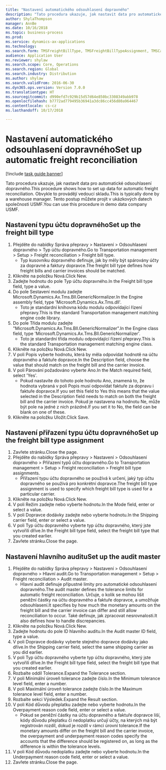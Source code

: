 ```yaml
--- 
title: "Nastavení automatického odsouhlasení dopravného"
description: "Tato procedura ukazuje, jak nastavit data pro automatické odsouhlasení dopravného."
author: ShylaThompson
manager: AnnBe
ms.date: 10/16/2018
ms.topic: business-process
ms.prod: 
ms.service: dynamics-ax-applications
ms.technology: 
ms.search.form: TMSFreightBillType, TMSFreightBillTypeAssignment, TMSCarrierCodeLookup, DefaultDashboard, TMSAuditMaster
audience: Application User
ms.reviewer: shylaw
ms.search.scope: Core, Operations
ms.search.region: Global
ms.search.industry: Distribution
ms.author: shylaw
ms.search.validFrom: 2016-06-30
ms.dyn365.ops.version: Version 7.0.0
ms.translationtype: HT
ms.sourcegitcommit: d990efd7c929b15d57d64e850bc3308349abb978
ms.openlocfilehash: b7772ad779495b36941a3dc86cc456d80a964467
ms.contentlocale: cs-cz
ms.lasthandoff: 10/17/2018

---
```

# <a name="set-up-automatic-freight-reconciliation"></a><span data-ttu-id="01aee-103">Nastavení automatického odsouhlasení dopravného</span><span class="sxs-lookup"><span data-stu-id="01aee-103">Set up automatic freight reconciliation</span></span>

[!include [task guide banner](../../includes/task-guide-banner.md)]

<span data-ttu-id="01aee-104">Tato procedura ukazuje, jak nastavit data pro automatické odsouhlasení dopravného.</span><span class="sxs-lookup"><span data-stu-id="01aee-104">This procedure shows how to set up data for automatic freight reconciliation.</span></span> <span data-ttu-id="01aee-105">Obvykle to provádějí vedoucí skladu.</span><span class="sxs-lookup"><span data-stu-id="01aee-105">This is typically done by a warehouse manager.</span></span> <span data-ttu-id="01aee-106">Tento postup můžete projít v ukázkových datech společnosti USMF.</span><span class="sxs-lookup"><span data-stu-id="01aee-106">You can use this procedure in demo data company USMF.</span></span>


## <a name="set-up-the-freight-bill-type"></a><span data-ttu-id="01aee-107">Nastavení typu účtu dopravného</span><span class="sxs-lookup"><span data-stu-id="01aee-107">Set up the freight bill type</span></span>
1. <span data-ttu-id="01aee-108">Přejděte do nabídky Správa přepravy > Nastavení > Odsouhlasení dopravného > Typ účtu dopravného.</span><span class="sxs-lookup"><span data-stu-id="01aee-108">Go to Transportation management > Setup > Freight reconciliation > Freight bill type.</span></span>
    * <span data-ttu-id="01aee-109">Typ kusovníku dopravného definuje, jak by měly být spárovány účty za dopravné a faktury dopravce.</span><span class="sxs-lookup"><span data-stu-id="01aee-109">The freight bill type defines how freight bills and carrier invoices  should be matched.</span></span>  
2. <span data-ttu-id="01aee-110">Klikněte na položku Nová.</span><span class="sxs-lookup"><span data-stu-id="01aee-110">Click New.</span></span>
3. <span data-ttu-id="01aee-111">Zadejte hodnotu do pole Typ účtu dopravného.</span><span class="sxs-lookup"><span data-stu-id="01aee-111">In the Freight bill type field, type a value.</span></span>
4. <span data-ttu-id="01aee-112">Do pole Sestavení modulu zadejte Microsoft.Dynamics.Ax.Tms.Bll.GenericNormalizer.</span><span class="sxs-lookup"><span data-stu-id="01aee-112">In the Engine assembly field, type 'Microsoft.Dynamics.Ax.Tms.dll'.</span></span>
    * <span data-ttu-id="01aee-113">Toto je standardní knihovna kódu modulu odpovídající řízení přepravy.</span><span class="sxs-lookup"><span data-stu-id="01aee-113">This is the standard Transportation management matching engine code library.</span></span>  
5. <span data-ttu-id="01aee-114">Do pole Třída modulu zadejte "Microsoft.Dynamics.Ax.Tms.Bll.GenericNormalizer".</span><span class="sxs-lookup"><span data-stu-id="01aee-114">In the Engine class field, type 'Microsoft.Dynamics.Ax.Tms.Bll.GenericNormalizer'.</span></span>
    * <span data-ttu-id="01aee-115">Toto je standardní třída modulu odpovídající řízení přepravy.</span><span class="sxs-lookup"><span data-stu-id="01aee-115">This is the standard Transportation management matching engine class.</span></span>  
6. <span data-ttu-id="01aee-116">Klikněte na položku Nová.</span><span class="sxs-lookup"><span data-stu-id="01aee-116">Click New.</span></span>
7. <span data-ttu-id="01aee-117">V poli Popis vyberte hodnotu, která by měla odpovídat hodnotě na účtu dopravného a faktuře dopravce.</span><span class="sxs-lookup"><span data-stu-id="01aee-117">In the Description field, choose the value that should match on the freight bill and the carrier invoice.</span></span>  
8. <span data-ttu-id="01aee-118">V poli Párování požadováno vyberte Ano.</span><span class="sxs-lookup"><span data-stu-id="01aee-118">In the Match required field, select 'Yes'.</span></span>
    * <span data-ttu-id="01aee-119">Pokud nastavíte do tohoto pole hodnotu Ano, znamená to, že hodnota vybraná v poli Popis musí odpovídat faktuře za dopravu i faktuře dopravce.</span><span class="sxs-lookup"><span data-stu-id="01aee-119">If you set this field to Yes this means that the value selected in the Description field needs to match on both the freight bill and the carrier invoice.</span></span> <span data-ttu-id="01aee-120">Pokud je nastavena na hodnotu Ne, může být pole na jedné z nich prázdné.</span><span class="sxs-lookup"><span data-stu-id="01aee-120">If you set it to No, the field can be blank on one of these.</span></span>  
9. <span data-ttu-id="01aee-121">Klikněte na položku Uložit.</span><span class="sxs-lookup"><span data-stu-id="01aee-121">Click Save.</span></span>

## <a name="set-up-the-freight-bill-type-assignment"></a><span data-ttu-id="01aee-122">Nastavení přiřazení typu účtu dopravného</span><span class="sxs-lookup"><span data-stu-id="01aee-122">Set up the freight bill type assignment</span></span>
1. <span data-ttu-id="01aee-123">Zavřete stránku.</span><span class="sxs-lookup"><span data-stu-id="01aee-123">Close the page.</span></span>
2. <span data-ttu-id="01aee-124">Přejděte do nabídky Správa přepravy > Nastavení > Odsouhlasení dopravného > Přiřazení typů účtu dopravného.</span><span class="sxs-lookup"><span data-stu-id="01aee-124">Go to Transportation management > Setup > Freight reconciliation > Freight bill type assignments.</span></span>
    * <span data-ttu-id="01aee-125">Přiřazení typu účtu dopravného se používá k určení, jaký typ účtu dopravného se používá pro konkrétní dopravce.</span><span class="sxs-lookup"><span data-stu-id="01aee-125">The freight bill type assignment is used to specify which freight bill type is used for a particular carrier.</span></span>   
3. <span data-ttu-id="01aee-126">Klikněte na položku Nová.</span><span class="sxs-lookup"><span data-stu-id="01aee-126">Click New.</span></span>
4. <span data-ttu-id="01aee-127">V poli Režim zadejte nebo vyberte hodnotu.</span><span class="sxs-lookup"><span data-stu-id="01aee-127">In the Mode field, enter or select a value.</span></span>
5. <span data-ttu-id="01aee-128">V poli Dopravce dodávky zadejte nebo vyberte hodnotu.</span><span class="sxs-lookup"><span data-stu-id="01aee-128">In the Shipping carrier field, enter or select a value.</span></span>
6. <span data-ttu-id="01aee-129">V poli Typ účtu dopravného vyberte typ účtu dopravného, který jste vytvořili dříve.</span><span class="sxs-lookup"><span data-stu-id="01aee-129">In the Freight bill type field, select the freight bill type that you created earlier.</span></span>
7. <span data-ttu-id="01aee-130">Zavřete stránku.</span><span class="sxs-lookup"><span data-stu-id="01aee-130">Close the page.</span></span>

## <a name="set-up-the-audit-master"></a><span data-ttu-id="01aee-131">Nastavení hlavního auditu</span><span class="sxs-lookup"><span data-stu-id="01aee-131">Set up the audit master</span></span>
1. <span data-ttu-id="01aee-132">Přejděte do nabídky Správa přepravy > Nastavení > Odsouhlasení dopravného > Hlavní audit.</span><span class="sxs-lookup"><span data-stu-id="01aee-132">Go to Transportation management > Setup > Freight reconciliation > Audit master.</span></span>
    * <span data-ttu-id="01aee-133">Hlavní audit definuje přípustné limity pro automatické odsouhlasení dopravného.</span><span class="sxs-lookup"><span data-stu-id="01aee-133">The audit master defines the tolerance limits for automatic freight reconciliation.</span></span> <span data-ttu-id="01aee-134">Určuje, o kolik se mohou lišit peněžní částky na účtu dopravného a faktuře dopravce, a umožňuje odsouhlasení.</span><span class="sxs-lookup"><span data-stu-id="01aee-134">It specifies by how much the monetary amounts on the freight bill and the carrier invoice can differ and still allow reconciliation to occur.</span></span> <span data-ttu-id="01aee-135">Také definuje, jak zpracovat nesrovnalosti.</span><span class="sxs-lookup"><span data-stu-id="01aee-135">It also defines how to handle discrepancies.</span></span>  
2. <span data-ttu-id="01aee-136">Klikněte na položku Nová.</span><span class="sxs-lookup"><span data-stu-id="01aee-136">Click New.</span></span>
3. <span data-ttu-id="01aee-137">Zadejte hodnotu do pole ID hlavního auditu.</span><span class="sxs-lookup"><span data-stu-id="01aee-137">In the Audit master ID field, type a value.</span></span>
4. <span data-ttu-id="01aee-138">V poli Dopravce dodávky vyberte stejného dopravce dodávky jako dříve.</span><span class="sxs-lookup"><span data-stu-id="01aee-138">In the Shipping carrier  field, select the same shipping carrier as you did earlier.</span></span>
5. <span data-ttu-id="01aee-139">V poli Typ účtu dopravného vyberte typ účtu dopravného, který jste vytvořili dříve.</span><span class="sxs-lookup"><span data-stu-id="01aee-139">In the Freight bill type field, select the freight bill type that you created earlier.</span></span>
6. <span data-ttu-id="01aee-140">Rozbalte oddíl Tolerance.</span><span class="sxs-lookup"><span data-stu-id="01aee-140">Expand the Tolerance section.</span></span>
7. <span data-ttu-id="01aee-141">V poli Minimální úroveň tolerance zadejte číslo.</span><span class="sxs-lookup"><span data-stu-id="01aee-141">In the Minimum tolerance level field, enter a number.</span></span>
8. <span data-ttu-id="01aee-142">V poli Maximální úroveň tolerance zadejte číslo.</span><span class="sxs-lookup"><span data-stu-id="01aee-142">In the Maximum tolerance level field, enter a number.</span></span>
9. <span data-ttu-id="01aee-143">Rozbalte sekci Výsledek.</span><span class="sxs-lookup"><span data-stu-id="01aee-143">Expand the Result section.</span></span>
10. <span data-ttu-id="01aee-144">V poli Kód důvodu přeplatku zadejte nebo vyberte hodnotu.</span><span class="sxs-lookup"><span data-stu-id="01aee-144">In the Overpayment reason code field, enter or select a value.</span></span>
    * <span data-ttu-id="01aee-145">Pokud se peněžní částky na účtu dopravného a faktuře dopravce liší, kódy důvodu přeplatku či nedoplatku určují účty, na kterých má být registrován rozdíl, dokud je rozdíl v rámci úrovní tolerance.</span><span class="sxs-lookup"><span data-stu-id="01aee-145">If the monetary amounts differ on the freight bill and the carrier invoice, the overpayment and underpayment reason codes specify the accounts that the difference should be registered on, as long as the difference is within the tolerance levels.</span></span>  
11. <span data-ttu-id="01aee-146">V poli Kód důvodu nedoplatku zadejte nebo vyberte hodnotu.</span><span class="sxs-lookup"><span data-stu-id="01aee-146">In the Underpayment reason code field, enter or select a value.</span></span>
12. <span data-ttu-id="01aee-147">Zavřete stránku.</span><span class="sxs-lookup"><span data-stu-id="01aee-147">Close the page.</span></span>


